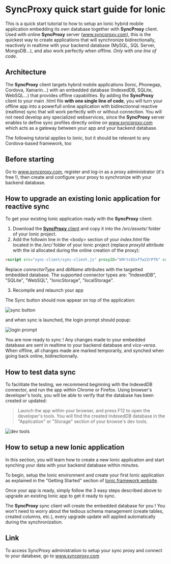 # SyncProxy quick start guide for Ionic
This is a quick start tutorial to how to setup an Ionic hybrid mobile application embedding its own database together with **SyncProxy** client. Used with online **SyncProxy** server (www.syncproxy.com), this is the quickest way to create applications that will synchronize bidirectionally, reactively in realtime with your backend database (MySQL, SQL Server, MongoDB...), and also work perfectly when offline. *Only with one line of code.*

## Architecture
The **SyncProxy** client targets hybrid mobile applications (Ionic, Phonegap, Cordova, Xamarin...) with an embedded database (IndexedDB, SQLite, WebSQL...) that provides offline capabilities. By adding the **SyncProxy** client to your main .html file **with one single line of code**, you will turn your offline app into a powerfull online application with bidirectionnal reactive (realtime) sync that will work perfectly with or without connection. You will not need develop any specialized webservices, since the **SyncProxy** server enables to define sync profiles directly online on www.syncproxy.com which acts as a gateway between your app and your backend database.

The following tutorial applies to Ionic, but it should be relevant to any Cordova-based framework, too

## Before starting
Go to www.syncproxy.com, register and log-in as a proxy administrator (it's free !), then create and configure your proxy to synchronize with your backend database.

## How to upgrade an existing Ionic application for reactive sync
To get your existing Ionic application ready with the **SyncProxy** client:
 1. Download the [**SyncProxy** client](https://github.com/hmellanger/syncproxy-client) and copy it into the */src/assets/* folder of your Ionic project.
 2. Add the followin line in the &lt;body&gt; section of your *index.html* file located in the */src/* folder of your Ionic project (replace *proxyId* attribute with the id allocated during the online creation of the proxy):

````html
<script src="sync-client/sync-client.js" proxyID="kMrtc82xffw2ZrPf6" connectorType="IndexedDB" dbName="your-client-db-name"></script>
````
Replace *connectorType* and *dbName* attributes with the targetted embedded database. The supported connector types are: "IndexedDB", "SQLite", "WebSQL", "IonicStorage", "localStorage".
  
 3. Recompile and relaunch your app

The Sync button should now appear on top of the application:

![sync button](https://raw.githubusercontent.com/hmellanger/syncproxy-quickstart-ionic/master/sync-icon.png)

and when sync is launched, the login prompt should popup:

![login prompt](https://raw.githubusercontent.com/hmellanger/syncproxy-quickstart-ionic/master/login-prompt.png)


You are now ready to sync !  Any changes made to your embedded database are sent in realtime to your backend database and *vice-versa*. When offline, all changes made are marked temporarily, and synched when going back online, bidirectionnally.

## How to test data sync
To facilitate the testing, we recommend beginning with the IndexedDB connector, and run the app within Chrome or Firefox. Using browser's developer's tools, you will be able to verify that the database has been created or updated:

> Launch the app within your browser, and press F12 to open the developer's tools. You will find the created IndexedDB database in the "Application" or "Storage" section of your browse's dev tools.

![dev tools](https://raw.githubusercontent.com/hmellanger/syncproxy-quickstart-ionic/master/dev-tools.png)

## How to setup a new Ionic application
In this section, you will learn how to create a new Ionic application and start synching your data with your backend database within minutes.

To begin, setup the Ionic environment and create your first Ionic application as explained in the "Getting Started" section of [Ionic framework website](https://ionicframework.com/).

Once your app is ready, simply follow the 3 easy steps described above to upgrade an existing Ionic app to get it ready to sync.

The **SyncProxy** sync client will create the embedded database for you !  You won't need to worry about the tedious schema management (create tables, created columns, etc.), every upgrade update will applied automatically during the synchronization.

## Link
To access SyncProxy administration to setup your sync proxy and connect to your database, go to www.syncproxy.com